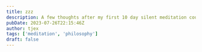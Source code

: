 ```yaml
---
title: zzz
description: A few thoughts after my first 10 day silent meditation course in the technique of Vipassana and a consolidation of its philosophies. 
pubDate: 2023-07-26T22:15:46Z 
author: tjex
tags: ['meditation', 'philosophy']
draft: false
---
```

